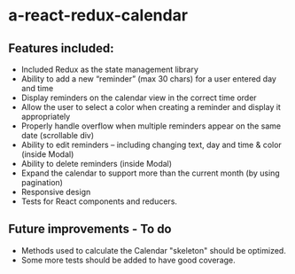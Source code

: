 # a-react-redux-calendar

## Features included:
  - Included Redux as the state management library
  - Ability to add a new “reminder” (max 30 chars) for a user entered day and time
  - Display reminders on the calendar view in the correct time order
  - Allow the user to select a color when creating a reminder and display it appropriately
  - Properly handle overflow when multiple reminders appear on the same date (scrollable div)
  - Ability to edit reminders – including changing text, day and time & color (inside Modal)
  - Ability to delete reminders (inside Modal)
  - Expand the calendar to support more than the current month (by using pagination)
  - Responsive design
  - Tests for React components and reducers.

## Future improvements - To do
  - Methods used to calculate the Calendar "skeleton" should be optimized.
  - Some more tests should be added to have good coverage.




